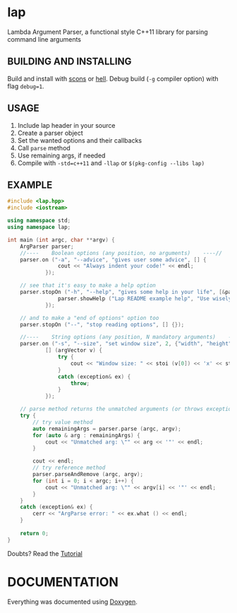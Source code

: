 lap
===
Lambda Argument Parser, a functional style C++11 library for parsing command
line arguments


BUILDING AND INSTALLING
-----------------------
Build and install with [scons](http://www.scons.org/) or
[hell](https://github.com/gilzoide/hell).
Debug build (`-g` compiler option) with flag `debug=1`.


USAGE
-----
1. Include lap header in your source
2. Create a parser object
3. Set the wanted options and their callbacks
4. Call `parse` method
5. Use remaining args, if needed
6. Compile with `-std=c++11` and `-llap` or `$(pkg-config --libs lap)`


EXAMPLE
-------

```cpp
#include <lap.hpp>
#include <iostream>

using namespace std;
using namespace lap;

int main (int argc, char **argv) {
	ArgParser parser;
	//----    Boolean options (any position, no arguments)    ----//
	parser.on ("-a", "--advice", "gives user some advice", [] {
				cout << "Always indent your code!" << endl;
			});

	// see that it's easy to make a help option
	parser.stopOn ("-h", "--help", "gives some help in your life", [&parser] {
				parser.showHelp ("Lap README example help", "Use wisely");
			});

	// and to make a "end of options" option too
	parser.stopOn ("--", "stop reading options", [] {});

	//----    String options (any position, N mandatory arguments)    ----//
	parser.on ("-s", "--size", "set window size", 2, {"width", "height"},
			[] (argVector v) {
				try {
					cout << "Window size: " << stoi (v[0]) << 'x' << stoi (v[1]) << endl;
				}
				catch (exception& ex) {
					throw;
				}
			});

	// parse method returns the unmatched arguments (or throws exception)
	try {
		// try value method
		auto remainingArgs = parser.parse (argc, argv);
		for (auto & arg : remainingArgs) {
			cout << "Unmatched arg: \"" << arg << '"' << endl;
		}

		cout << endl;
		// try reference method
		parser.parseAndRemove (argc, argv);
		for (int i = 0; i < argc; i++) {
			cout << "Unmatched arg: \"" << argv[i] << '"' << endl;
		}
	}
	catch (exception& ex) {
		cerr << "ArgParse error: " << ex.what () << endl;
	}
	
	return 0;
}
```

Doubts? Read the [Tutorial](tutorial.md)


DOCUMENTATION
=============
Everything was documented using [Doxygen](http://doxygen.org).

